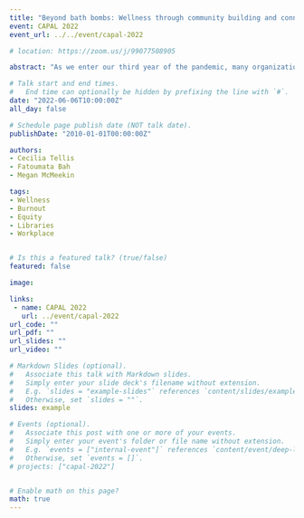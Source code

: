 ```yaml
---
title: "Beyond bath bombs: Wellness through community building and connection at uOttawa Library"
event: CAPAL 2022
event_url: ../../event/capal-2022

# location: https://zoom.us/j/99077508905

abstract: "As we enter our third year of the pandemic, many organizations, including academic libraries, are recognizing the continuous and significant need to emphasize the health and wellbeing of employees. The social isolation and increased caregiving responsibilities, among other issues, have contributed to burnout in many employees. With remote work and interacting exclusively through screens, some of the sense of community brought by the workplace has been lost. From employee assistance programs to wellness stipends, managers and leaders have attempted to provide benefits that will get staff back on track. But is it wise to promote these options without accounting for the principles that underscore equity, diversity, and inclusion (EDI)? Are these programs truly improving the wellness of employees? Is the strong emphasis on individual wellbeing detrimental to the idea of collective wellbeing? How can all library workers contribute to a greater sense of wellness in their workplaces beyond the pandemic? As we learned to navigate these challenges, we wished to remain committed to our own wellbeing and our desire to foster a sense of belonging and community in the library, while staying true to the organization’s vision of championing EDI, accessibility, and anti-racism initiatives including outreach events, collection building, and human-centered services. In this session, participants will hear from three uOttawa Library employees: a manager, an Inclusion Librarian and a Data Support Specialist. They will outline the inclusion work they are doing internally, and with the wider uOttawa community, and discuss how this intersects with ideas of wellness."

# Talk start and end times.
#   End time can optionally be hidden by prefixing the line with `#`.
date: "2022-06-06T10:00:00Z"
all_day: false

# Schedule page publish date (NOT talk date).
publishDate: "2010-01-01T00:00:00Z"

authors:
- Cecilia Tellis
- Fatoumata Bah
- Megan McMeekin

tags: 
- Wellness
- Burnout
- Equity
- Libraries
- Workplace


# Is this a featured talk? (true/false)
featured: false

image:

links:
 - name: CAPAL 2022
   url: ../event/capal-2022
url_code: ""
url_pdf: ""
url_slides: ""
url_video: ""

# Markdown Slides (optional).
#   Associate this talk with Markdown slides.
#   Simply enter your slide deck's filename without extension.
#   E.g. `slides = "example-slides"` references `content/slides/example-slides.md`.
#   Otherwise, set `slides = ""`.
slides: example

# Events (optional).
#   Associate this post with one or more of your events.
#   Simply enter your event's folder or file name without extension.
#   E.g. `events = ["internal-event"]` references `content/event/deep-learning/index.md`.
#   Otherwise, set `events = []`.
# projects: ["capal-2022"]


# Enable math on this page?
math: true
---
```


